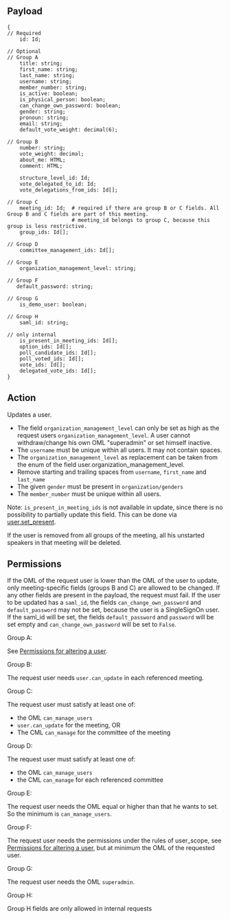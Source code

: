 ## Payload
```
{
// Required
    id: Id;

// Optional
// Group A
    title: string;
    first_name: string;
    last_name: string;
    username: string;
    member_number: string;
    is_active: boolean;
    is_physical_person: boolean;
    can_change_own_password: boolean;
    gender: string;
    pronoun: string;
    email: string;
    default_vote_weight: decimal(6);

// Group B
    number: string;
    vote_weight: decimal;
    about_me: HTML;
    comment: HTML;

    structure_level_id: Id;
    vote_delegated_to_id: Id;
    vote_delegations_from_ids: Id[];

// Group C
    meeting_id: Id;  # required if there are group B or C fields. All Group B and C fields are part of this meeting.
                     # meeting_id belongs to group C, because this group is less restrictive.
    group_ids: Id[];

// Group D
    committee_management_ids: Id[];

// Group E
    organization_management_level: string;

// Group F
   default_password: string;

// Group G
    is_demo_user: boolean;

// Group H
    saml_id: string;

// only internal
    is_present_in_meeting_ids: Id[];
    option_ids: Id[];
    poll_candidate_ids: Id[];
    poll_voted_ids: Id[];
    vote_ids: Id[];
    delegated_vote_ids: Id[];
}
```

## Action
Updates a user.
* The field `organization_management_level` can only be set as high as the request users `organization_management_level`. A user cannot withdraw/change his own OML "superadmin" or set himself inactive.
* The `username` must be unique within all users. It may not contain spaces.
* The `organization_management_level` as replacement can be taken from the enum of the field user.organization_management_level.
* Remove starting and trailing spaces from `username`, `first_name` and `last_name`
* The given `gender` must be present in `organization/genders`
* The `member_number` must be unique within all users.

Note: `is_present_in_meeting_ids` is not available in update, since there is no possibility to partially update this field. This can be done via [user.set_present](user.set_present.md).

If the user is removed from all groups of the meeting, all his unstarted speakers in that meeting will be deleted.

## Permissions
If the OML of the request user is lower than the OML of the user to update, only meeting-specific fields (groups B and C) are allowed to be changed. If any other fields are present in the payload, the request must fail.
If the user to be updated has a `saml_id`, the fields `can_change_own_password` and
`default_password` may not be set, because the user is a SingleSignOn user. If the saml_id will be set, the fields `default_password` and `password` will be set empty and `can_change_own_password` will be set to `False`.

Group A:

See [Permissions for altering a user](https://github.com/OpenSlides/OpenSlides/wiki/Users#Permissions-for-altering-a-user).

Group B:

The request user needs `user.can_update` in each referenced meeting.

Group C:

The request user must satisfy at least one of:
- the OML `can_manage_users`
- `user.can_update` for the meeting, OR
- The CML `can_manage` for the committee of the meeting

Group D:

The request user must satisfy at least one of:
- the OML `can_manage_users`
- the CML `can_manage` for each referenced committee

Group E:

The request user needs the OML equal or higher than that he wants to set. So the minimum is `can_manage_users`.

Group F:

The request user needs the permissions under the rules of user_scope, see [Permissions for altering a user](https://github.com/OpenSlides/OpenSlides/wiki/Users#Permissions-for-altering-a-user), but at minimum the OML of the requested user.

Group G:

The request user needs the OML `superadmin`.

Group H:

Group H fields are only allowed in internal requests